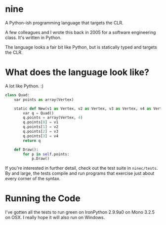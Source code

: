 # nine

A Python-ish programming language that targets the CLR.

A few colleagues and I wrote this back in 2005 for a software engineering class.  It's written in Python.

The language looks a fair bit like Python, but is statically typed and targets the CLR.

# What does the language look like?

A lot like Python. :)

```python
class Quad:
    var points as array(Vertex)

    static def New(v1 as Vertex, v2 as Vertex, v3 as Vertex, v4 as Vertex) as Quad:
        var q = Quad()
        q.points = array(Vertex, 4)
        q.points[0] = v1
        q.points[1] = v2
        q.points[2] = v3
        q.points[3] = v4
        return q

    def Draw():
        for p in self.points:
            p.Draw()
```
If you're interested in further detail, check out the test suite in `ninec/tests`.  By
and large, the tests compile and run programs that exercise just about
every corner of the syntax.

# Running the Code

I've gotten all the tests to run green on IronPython 2.9.9a0 on
Mono 3.2.5 on OSX.  I really hope it will also run on Windows.
